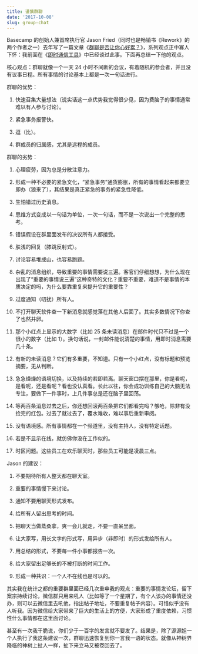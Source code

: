 ```yaml
---
title: 谨慎群聊
date: '2017-10-08'
slug: group-chat
---
```


Basecamp 的创始人兼首席执行官 Jason Fried（同时也是畅销书《Rework》的两个作者之一）去年写了一篇文章《[群聊是否让你心好累？](https://m.signalvnoise.com/is-group-chat-making-you-sweat-744659addf7d)》，系列观点正中寡人下怀：我前面在《[即时通信工具](/cn/2017/06/im/)》中已经谈过此事。下面再总结一下他的观点。

核心观点：群聊就像一个一天 24 小时不间断的会议，有着随机的参会者，并且没有议事日程。所有事情的讨论基本上都是一次一句话进行。

群聊的优势：

1. 快速召集大量想法（说实话这一点优势我觉得很少见，因为费脑子的事情通常难以有人参与讨论）。

1. 紧急事务报警快。

1. 逗（比）。

1. 群成员的归属感，尤其是远程的成员。

群聊的劣势：

1. 心理疲劳，因为总是分散注意力。

1. 形成一种不必要的紧急文化，“紧急事务”通货膨胀，所有的事情看起来都要立即办（狼来了），其结果是真正紧急的事务的紧急性降低。

1. 生怕错过历史消息。

1. 思维方式变成以一句话为单位，一次一句话，而不是一次说出一个完整的思考。

1. 错误假设在群里面发布的决议所有人都接受。

1. 肤浅的回复（膝跳反射式）。

1. 讨论容易堆成山，也容易跑题。

1. 杂乱的消息组织，导致重要的事情需要说三遍。客官们仔细想想，为什么现在出现了“重要的事情说三遍”这种奇特的文化？重要不重要，难道不是事情的本质决定的吗，为什么要靠重复来提升它的重要性？

1. 过度通知（叨扰）所有人。

1. 不打开聊天软件查一下新消息就感觉落在其他人后面了。其实多数情况下你查了也然并卵。

1. 那个小红点上显示的大数字（比如 25 条未读消息）在邮件时代只不过是一个很小的数字（比如 1）。换句话说，一封邮件能说清楚的事情，用即时消息需要几十条。

1. 有新的未读消息？它们有多重要，不知道。只有一个小红点，没有标题和预览摘要，无从判断。

1. 急急燥燥的语境切换，以及持续的若即若离。聊天窗口摆在那里，你是看呢，是看呢，还是看呢？看也没认真看。长此以往，你会成功训练自己的大脑无法专注，要做下一件事时，上几件事总是还在脑子里回荡。

1. 等两百条消息过去之后，你还想回滚两百条把它们都看完吗？够呛，除非有没捡完的红包。过去了就过去了，覆水难收，难以事后重新审阅。

1. 没有语境感。所有事情都在一个频道里，没有主持人，没有特定话题。

1. 若是不显示在线，就仿佛你没在工作似的。

1. 时区问题。这些员工在欢乐聊天时，那些员工可能是凌晨三点。

Jason 的建议：

1. 不要期待所有人整天都在聊天室。

1. 重要的事情慢下来讨论。

1. 通知不要用聊天形式发布。

1. 给所有人留出思考的时间。

1. 把聊天当做蒸桑拿，爽一会儿就走，不要一直呆里面。

1. 让大家写，用长文字的形式写，用异步（非即时）的形式发给所有人。

1. 用总结的形式，不要每一件小事都报告一次。

1. 给大家留出足够长的不被打断的时间工作。

1. 形成一种共识：一个人不在线也是可以的。

其实我在统计之都的重要群里面已经几次重申我的观点：重要的事情发论坛，留下案宗持续讨论，微信群只用来吼人（比如等了一个星期了，有个人该办的事情还没办，则可以去微信里去吼他，指出帖子地址，不要重复帖子内容）。可惜似乎没有人听我。因为微信给大家带来了巨大的生活上的方便，大家形成了重度依赖，习惯性什么事情都在这里面讨论。

甚至有一次我干脆说，你们少于一百字的发言就不要发了。结果是，除了源源姐一个人执行了我这条建议一次，群聊迅速恢复到你一言我一语的状态。就像从神树界降临的神树上扯人一样，扯下来立马又被卷回去了。
